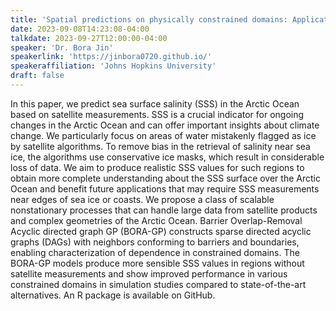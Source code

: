 ```yaml
---
title: 'Spatial predictions on physically constrained domains: Applications to Arctic sea salinity data'
date: 2023-09-08T14:23:08-04:00
talkdate: 2023-09-27T12:00:00-04:00
speaker: 'Dr. Bora Jin'
speakerlink: 'https://jinbora0720.github.io/'
speakeraffiliation: 'Johns Hopkins University'
draft: false
---
```


In this paper, we predict sea surface salinity (SSS) in the Arctic Ocean based on satellite measurements. SSS is a crucial indicator for ongoing changes in the Arctic Ocean and can offer important insights about climate change. We particularly focus on areas of water mistakenly flagged as ice by satellite algorithms. To remove bias in the retrieval of salinity near sea ice, the algorithms use conservative ice masks, which result in considerable loss of data. We aim to produce realistic SSS values for such regions to obtain more complete understanding about the SSS surface over the Arctic Ocean and benefit future applications that may require SSS measurements near edges of sea ice or coasts. We propose a class of scalable nonstationary processes that can handle large data from satellite products and complex geometries of the Arctic Ocean. Barrier Overlap-Removal Acyclic directed graph GP (BORA-GP) constructs sparse directed acyclic graphs (DAGs) with neighbors conforming to barriers and boundaries, enabling characterization of dependence in constrained domains. The BORA-GP models produce more sensible SSS values in regions without satellite measurements and show improved performance in various constrained domains in simulation studies compared to state-of-the-art alternatives. An R package is available on GitHub.
